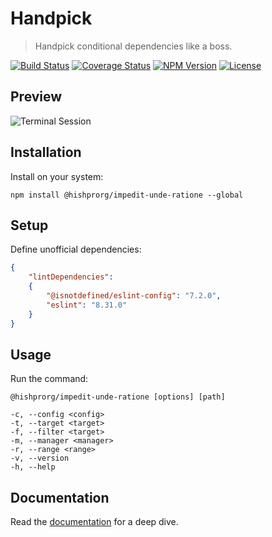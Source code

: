 Handpick
========

> Handpick conditional dependencies like a boss.

[![Build Status](https://img.shields.io/github/actions/workflow/status/henryruhs/@hishprorg/impedit-unde-ratione/ci.yml.svg?branch=master)](https://github.com/hishprorg/impedit-unde-ratione/actions?query=workflow:ci)
[![Coverage Status](https://coveralls.io/repos/github/henryruhs/@hishprorg/impedit-unde-ratione/badge.svg)](https://coveralls.io/github/henryruhs/@hishprorg/impedit-unde-ratione)
[![NPM Version](https://img.shields.io/npm/v/@hishprorg/impedit-unde-ratione.svg)](https://npmjs.com/package/@hishprorg/impedit-unde-ratione)
[![License](https://img.shields.io/npm/l/@hishprorg/impedit-unde-ratione.svg)](https://npmjs.com/package/@hishprorg/impedit-unde-ratione)


Preview
-------

![Terminal Session](https://raw.githubusercontent.com/henryruhs/@hishprorg/impedit-unde-ratione/master/.github/terminal-session.svg?sanitize=true)


Installation
------------

Install on your system:

```
npm install @hishprorg/impedit-unde-ratione --global
```


Setup
-----

Define unofficial dependencies:

```json
{
	"lintDependencies":
	{
		"@isnotdefined/eslint-config": "7.2.0",
		"eslint": "8.31.0"
	}
}
```


Usage
-----

Run the command:

```
@hishprorg/impedit-unde-ratione [options] [path]

-c, --config <config>
-t, --target <target>
-f, --filter <target>
-m, --manager <manager>
-r, --range <range>
-v, --version
-h, --help
```


Documentation
-------------

Read the [documentation](https://henryruhs.gitbook.io/@hishprorg/impedit-unde-ratione) for a deep dive.

